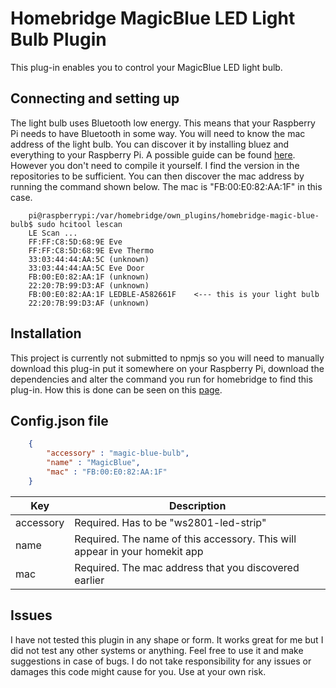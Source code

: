 

# Homebridge MagicBlue LED Light Bulb Plugin

This plug-in enables you to control your MagicBlue LED light bulb.

## Connecting and setting up

The light bulb uses Bluetooth low energy. This means that your Raspberry Pi needs to have Bluetooth in some way. You will need to know the mac address of the light bulb. You can discover it by installing bluez and everything to your Raspberry Pi. A possible guide can be found [here](http://www.elinux.org/RPi_Bluetooth_LE). However you don't need to compile it yourself. I find the version in the repositories to be sufficient. You can then discover the mac address by running the command shown below. The mac is "FB:00:E0:82:AA:1F" in this case.

```
	pi@raspberrypi:/var/homebridge/own_plugins/homebridge-magic-blue-bulb$ sudo hcitool lescan
	LE Scan ...
	FF:FF:C8:5D:68:9E Eve
	FF:FF:C8:5D:68:9E Eve Thermo
	33:03:44:44:AA:5C (unknown)
	33:03:44:44:AA:5C Eve Door
	FB:00:E0:82:AA:1F (unknown)
	22:20:7B:99:D3:AF (unknown)
	FB:00:E0:82:AA:1F LEDBLE-A582661F    <--- this is your light bulb
	22:20:7B:99:D3:AF (unknown)
```

## Installation

This project is currently not submitted to npmjs so you will need to manually download this plug-in put it somewhere on your Raspberry Pi, download the dependencies and alter the command you run for homebridge to find this plug-in. How this is done can be seen on this [page](https://github.com/nfarina/homebridge).

## Config.json file

```json
	{
	    "accessory" : "magic-blue-bulb",
	    "name" : "MagicBlue",
	    "mac" : "FB:00:E0:82:AA:1F"
	}
```

| Key           | Description                                                                        |
|---------------|------------------------------------------------------------------------------------|
| accessory     | Required. Has to be "ws2801-led-strip"                                             |
| name          | Required. The name of this accessory. This will appear in your homekit app         |
| mac           | Required. The mac address that you discovered earlier                              |

## Issues
I have not tested this plugin in any shape or form. It works great for me but I did not test any other systems or anything. Feel free to use it and make suggestions in case of bugs. I do not take responsibility for any issues or damages this code might cause for you. Use at your own risk.
